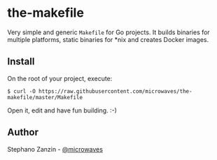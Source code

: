 # the-makefile

Very simple and generic `Makefile` for Go projects. It builds binaries for multiple platforms, static binaries for *nix and creates Docker images.

## Install

On the root of your project, execute:

```
$ curl -O https://raw.githubusercontent.com/microwaves/the-makefile/master/Makefile
```

Open it, edit and have fun building. :-)

## Author

Stephano Zanzin - [@microwaves](https://github.com/microwaves)
